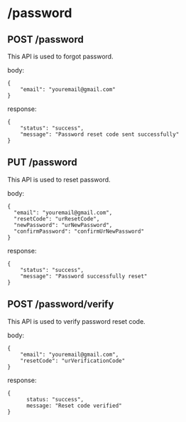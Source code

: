 # /password

## POST /password

This API is used to forgot password.

body:

```
{
    "email": "youremail@gmail.com"
}
```

response:

```
{
    "status": "success",
    "message": "Password reset code sent successfully"
}
```

## PUT /password

This API is used to reset password.

body:

```
{
  "email": "youremail@gmail.com",
  "resetCode": "urResetCode",
  "newPassword": "urNewPassword",
  "confirmPassword": "confirmUrNewPassword"
}
```

response:

```
{
    "status": "success",
    "message": "Password successfully reset"
}
```

## POST /password/verify

This API is used to verify password reset code.

body:

```
{
    "email": "youremail@gmail.com",
    "resetCode": "urVerificationCode"
}
```

response:

```
{
      status: "success",
      message: "Reset code verified"
}
```
